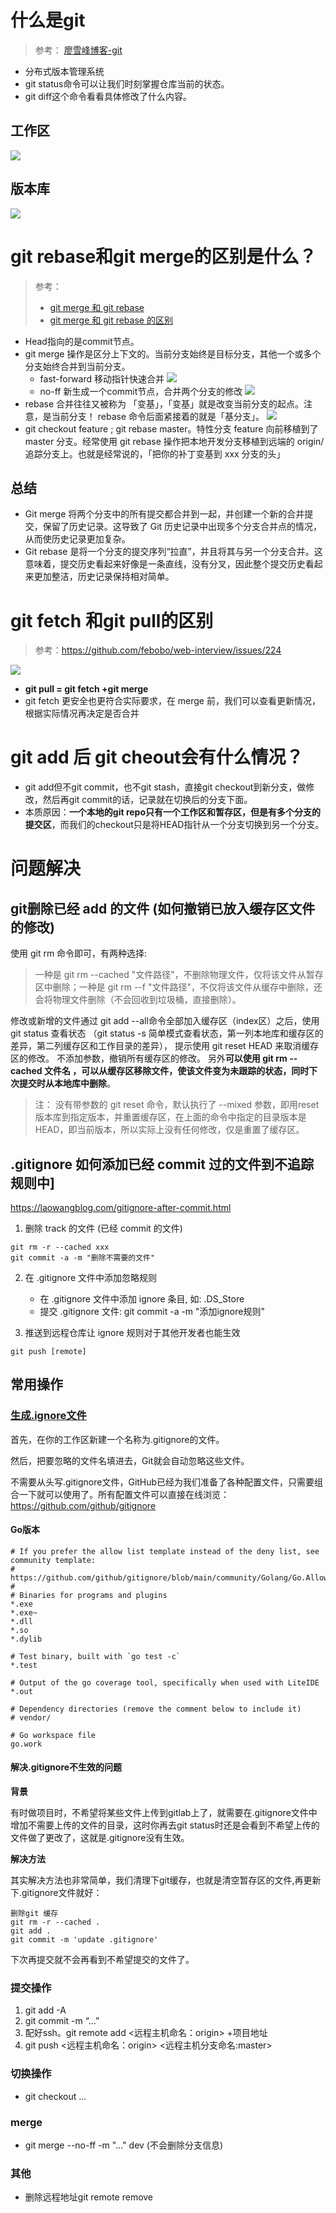 # 什么是git
> 参考： [廖雪峰博客-git](https://www.liaoxuefeng.com/wiki/896043488029600)
- 分布式版本管理系统
- git status命令可以让我们时刻掌握仓库当前的状态。
- git diff这个命令看看具体修改了什么内容。
## 工作区
![](https://pic.imgdb.cn/item/66893da3d9c307b7e963aae2.png)

## 版本库
![](https://pic.imgdb.cn/item/66893dc7d9c307b7e963f16a.png)

# git rebase和git merge的区别是什么？
> 参考：
> - [git merge 和 git rebase](https://www.cnblogs.com/michael-xiang/p/13179837.html)
> - [git merge 和 git rebase 的区别](https://blog.csdn.net/u010698107/article/details/129000177)
- Head指向的是commit节点。
- git merge 操作是区分上下文的。当前分支始终是目标分支，其他一个或多个分支始终合并到当前分支。
  - fast-forward 移动指针快速合并
![](https://pic.imgdb.cn/item/66893e37d9c307b7e964ec96.png)
  - no-ff 新生成一个commit节点，合并两个分支的修改
![](https://pic.imgdb.cn/item/66893e7ad9c307b7e9659855.png)
- rebase 合并往往又被称为 「变基」，「变基」就是改变当前分支的起点。注意，是当前分支！ rebase 命令后面紧接着的就是「基分支」。
![](https://pic.imgdb.cn/item/66893ebdd9c307b7e9664601.png)
- git checkout feature ; git rebase master。特性分支 feature 向前移植到了 master 分支。经常使用 git rebase 操作把本地开发分支移植到远端的 origin/<branch> 追踪分支上。也就是经常说的，「把你的补丁变基到 xxx 分支的头」
## 总结
- Git merge 将两个分支中的所有提交都合并到一起，并创建一个新的合并提交，保留了历史记录。这导致了 Git 历史记录中出现多个分支合并点的情况，从而使历史记录更加复杂。
- Git rebase 是将一个分支的提交序列“拉直”，并且将其与另一个分支合并。这意味着，提交历史看起来好像是一条直线，没有分叉，因此整个提交历史看起来更加整洁，历史记录保持相对简单。
# git fetch 和git pull的区别
> 参考：https://github.com/febobo/web-interview/issues/224

![](https://pic.imgdb.cn/item/66893f92d9c307b7e96870ca.png)
- **git pull = git fetch +git merge**
- git fetch 更安全也更符合实际要求，在 merge 前，我们可以查看更新情况，根据实际情况再决定是否合并

# git add 后 git cheout会有什么情况？
- git add但不git commit，也不git stash，直接git checkout到新分支，做修改，然后再git commit的话，记录就在切换后的分支下面。
- 本质原因：**一个本地的git repo只有一个工作区和暂存区，但是有多个分支的提交区**，而我们的checkout只是将HEAD指针从一个分支切换到另一个分支。

# 问题解决
## git删除已经 add 的文件 (如何撤销已放入缓存区文件的修改)
使用 git rm 命令即可，有两种选择:
> 一种是 git rm --cached "文件路径"，不删除物理文件，仅将该文件从暂存区中删除；一种是 git rm --f  "文件路径"，不仅将该文件从缓存中删除，还会将物理文件删除（不会回收到垃圾桶，直接删除）。

修改或新增的文件通过 git add --all命令全部加入缓存区（index区）之后，使用 git status 查看状态
（git status -s 简单模式查看状态，第一列本地库和缓存区的差异，第二列缓存区和工作目录的差异），
提示使用 git reset HEAD <file> 来取消缓存区的修改。
不添加<file>参数，撤销所有缓存区的修改。
另外**可以使用 git rm --cached 文件名 ，可以从缓存区移除文件，使该文件变为未跟踪的状态，同时下次提交时从本地库中删除**。

> 注：
没有带参数的 git reset 命令，默认执行了 --mixed 参数，即用reset版本库到指定版本，并重置缓存区，在上面的命令中指定的目录版本是HEAD，即当前版本，所以实际上没有任何修改，仅是重置了缓存区。
## .gitignore 如何添加已经 commit 过的文件到不追踪规则中]
https://laowangblog.com/gitignore-after-commit.html

1. 删除 track 的文件 (已经 commit 的文件)

```shell
git rm -r --cached xxx
git commit -a -m "删除不需要的文件"
```
2. 在 .gitignore 文件中添加忽略规则

   - 在 .gitignore 文件中添加 ignore 条目, 如: .DS_Store
   - 提交 .gitignore 文件: git commit -a -m "添加ignore规则"
3. 推送到远程仓库让 ignore 规则对于其他开发者也能生效
```shell
git push [remote]
```
## 常用操作
### [生成.ignore文件](https://www.jianshu.com/p/a09a9b40ad20)
首先，在你的工作区新建一个名称为.gitignore的文件。

然后，把要忽略的文件名填进去，Git就会自动忽略这些文件。

不需要从头写.gitignore文件，GitHub已经为我们准备了各种配置文件，只需要组合一下就可以使用了。所有配置文件可以直接在线浏览：https://github.com/github/gitignore

#### Go版本
```shell
# If you prefer the allow list template instead of the deny list, see community template:
# https://github.com/github/gitignore/blob/main/community/Golang/Go.AllowList.gitignore
#
# Binaries for programs and plugins
*.exe
*.exe~
*.dll
*.so
*.dylib

# Test binary, built with `go test -c`
*.test

# Output of the go coverage tool, specifically when used with LiteIDE
*.out

# Dependency directories (remove the comment below to include it)
# vendor/

# Go workspace file
go.work
```

#### **解决.gitignore不生效的问题**
**背景**

有时做项目时，不希望将某些文件上传到gitlab上了，就需要在.gitignore文件中增加不需要上传的文件的目录，这时你再去git status时还是会看到不希望上传的文件做了更改了，这就是.gitignore没有生效。

**解决方法**

其实解决方法也非常简单，我们清理下git缓存，也就是清空暂存区的文件,再更新下.gitignore文件就好：
```shell
删除git 缓存
git rm -r --cached .
git add .
git commit -m 'update .gitignore'
```
下次再提交就不会再看到不希望提交的文件了。

### **提交操作**
1. git add -A
2. git commit -m “...”
3. 配好ssh。git remote add <远程主机命名：origin>  +项目地址
4. git push <远程主机命名：origin>  <远程主机分支命名:master>

### **切换操作**
- git checkout ...

### **merge**
- git merge --no-ff -m "..." dev (不会删除分支信息)
### **其他**
- 删除远程地址git remote remove 

